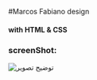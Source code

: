 #Marcos Fabiano design
#### with HTML & CSS
### screenShot:
![توضیح تصویر](https://cdn.discordapp.com/attachments/699293782331490304/981678757033173032/unknown.png)
